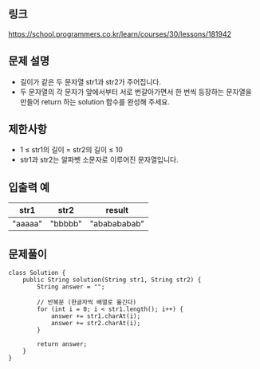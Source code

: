 ## 링크
https://school.programmers.co.kr/learn/courses/30/lessons/181942

## 문제 설명
- 길이가 같은 두 문자열 str1과 str2가 주어집니다.
- 두 문자열의 각 문자가 앞에서부터 서로 번갈아가면서 한 번씩 등장하는 문자열을 만들어 return 하는 solution 함수를 완성해 주세요.

## 제한사항
- 1 ≤ str1의 길이 = str2의 길이 ≤ 10
- str1과 str2는 알파벳 소문자로 이루어진 문자열입니다.

## 입출력 예
| str1    | 	str2    | 	result       |
|---------|----------|---------------|
| "aaaaa" | 	"bbbbb" | 	"ababababab" |

## 문제풀이
```text
class Solution {
    public String solution(String str1, String str2) {
        String answer = "";
        
        // 반복문 (한글자씩 배열로 옮긴다)
        for (int i = 0; i < str1.length(); i++) {
            answer += str1.charAt(i);
            answer += str2.charAt(i);
        }
        
        return answer;
    }
}
```